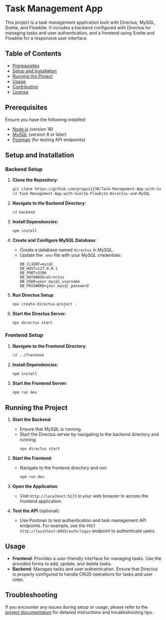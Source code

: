 # Task Management App

This project is a task management application built with Directus, MySQL, Svelte, and Flowbite. It includes a backend configured with Directus for managing tasks and user authentication, and a frontend using Svelte and Flowbite for a responsive user interface.

## Table of Contents

- [Prerequisites](#prerequisites)
- [Setup and Installation](#setup-and-installation)
- [Running the Project](#running-the-project)
- [Usage](#usage)
- [Contributing](#contributing)
- [License](#license)

## Prerequisites

Ensure you have the following installed:

- [Node.js](https://nodejs.org/) (version 18)
- [MySQL](https://www.mysql.com/) (version 8 or later)
- [Postman](https://www.postman.com/downloads/) (for testing API endpoints)

## Setup and Installation

### Backend Setup

1. **Clone the Repository**:
    ```sh
    git clone https://github.com/pragzz1238/Task-Management-App-with-Svelte-Flowbite-Directus-and-MySQL.git
    cd Task-Management-App-with-Svelte-Flowbite-Directus-and-MySQL
    ```

2. **Navigate to the Backend Directory**:
    ```sh
    cd backend
    ```

3. **Install Dependencies**:
    ```sh
    npm install
    ```

4. **Create and Configure MySQL Database**:
    - Create a database named `directus` in MySQL.
    - Update the `.env` file with your MySQL credentials:
      ```env
      DB_CLIENT=mysql
      DB_HOST=127.0.0.1
      DB_PORT=3306
      DB_DATABASE=directus
      DB_USER=your_mysql_username
      DB_PASSWORD=your_mysql_password
      ```

5. **Run Directus Setup**:
    ```sh
    npx create-directus-project .
    ```

6. **Start the Directus Server**:
    ```sh
    npx directus start
    ```

### Frontend Setup

1. **Navigate to the Frontend Directory**:
    ```sh
    cd ../frontend
    ```

2. **Install Dependencies**:
    ```sh
    npm install
    ```

3. **Start the Frontend Server**:
    ```sh
    npm run dev
    ```

## Running the Project

1. **Start the Backend**:
    - Ensure that MySQL is running.
    - Start the Directus server by navigating to the backend directory and running:
      ```sh
      npx directus start
      ```

2. **Start the Frontend**:
    - Navigate to the frontend directory and run:
      ```sh
      npm run dev
      ```

3. **Open the Application**:
    - Visit `http://localhost:5173` in your web browser to access the frontend application.

4. **Test the API** (optional):
    - Use Postman to test authentication and task management API endpoints. For example, use the `POST http://localhost:8055/auth/login` endpoint to authenticate users.

## Usage

- **Frontend**: Provides a user-friendly interface for managing tasks. Use the provided forms to add, update, and delete tasks.
- **Backend**: Manages tasks and user authentication. Ensure that Directus is properly configured to handle CRUD operations for tasks and user roles.

## Troubleshooting

If you encounter any issues during setup or usage, please refer to the [project documentation](https://docs.google.com/document/d/1Qi_enhhbSwvz8Y9sT7ZzBHy_yb7YmhH9/edit?usp=sharing&ouid=113151971144209721830&rtpof=true&sd=true) for detailed instructions and troubleshooting tips.
